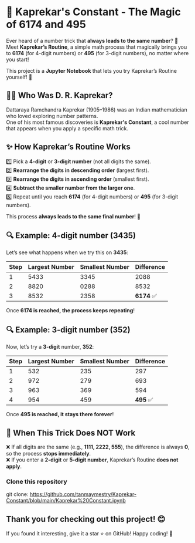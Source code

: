 # 🔢 Kaprekar's Constant - The Magic of 6174 and 495  

Ever heard of a number trick that **always leads to the same number**? 🤯  
Meet **Kaprekar’s Routine**, a simple math process that magically brings you to **6174** (for 4-digit numbers) or **495** (for 3-digit numbers), no matter where you start!  

This project is a **Jupyter Notebook** that lets you try Kaprekar’s Routine yourself! 🎉  


## 🧑‍🏫 Who Was D. R. Kaprekar?  
Dattaraya Ramchandra Kaprekar (1905–1986) was an Indian mathematician who loved exploring number patterns.  
One of his most famous discoveries is **Kaprekar's Constant**, a cool number that appears when you apply a specific math trick.  


## ✨ How Kaprekar’s Routine Works  

1️⃣ Pick a **4-digit** or **3-digit number** (not all digits the same).  
2️⃣ **Rearrange the digits in descending order** (largest first).  
3️⃣ **Rearrange the digits in ascending order** (smallest first).  
4️⃣ **Subtract the smaller number from the larger one**.  
5️⃣ Repeat until you reach **6174** (for 4-digit numbers) or **495** (for 3-digit numbers).  

This process **always leads to the same final number**! 🚀  


## 🔍 Example: 4-digit number (3435)  
Let’s see what happens when we try this on **3435**:

| Step | Largest Number | Smallest Number | Difference |
|------|---------------|----------------|------------|
| 1    | 5433          | 3345           | 2088       |
| 2    | 8820          | 0288           | 8532       |
| 3    | 8532          | 2358           | **6174** ✅ |

Once **6174 is reached, the process keeps repeating**!  


## 🔍 Example: 3-digit number (352)  
Now, let’s try a **3-digit** number, **352**:

| Step | Largest Number | Smallest Number | Difference |
|------|---------------|----------------|------------|
| 1    | 532          | 235            | 297        |
| 2    | 972          | 279            | 693        |
| 3    | 963          | 369            | 594        |
| 4    | 954          | 459            | **495** ✅ |

Once **495 is reached, it stays there forever**!  


## 🚨 When This Trick **Does NOT Work**  
❌ If all digits are the same (e.g., **1111, 2222, 555**), the difference is always **0**, so the process **stops immediately**.  
❌ If you enter a **2-digit** or **5-digit number**, Kaprekar’s Routine **does not apply**.  
 

### Clone this repository  

git clone: https://github.com/tanmaymestry/Kaprekar-Constant/blob/main/Kaprekar%20Constant.ipynb

## Thank you for checking out this project! 😊
If you found it interesting, give it a star ⭐ on GitHub!
Happy coding! 🚀

